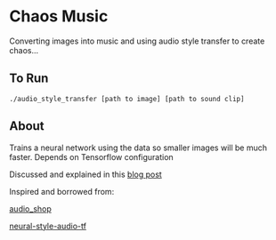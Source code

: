  # Chaos Music

Converting images into music and using audio style transfer to create chaos...


## To Run

`./audio_style_transfer [path to image] [path to sound clip]`

## About

Trains a neural network using the data so smaller images will be much faster. Depends on Tensorflow configuration

Discussed and explained in this [blog post](http://hugh-obrien.com/blog/2017/08/28/audio-image-style.html)

Inspired and borrowed from:

[audio_shop](https://github.com/robertfoss/audio_shop)

[neural-style-audio-tf](https://github.com/DmitryUlyanov/neural-style-audio-tf)
